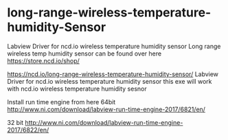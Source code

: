 # long-range-wireless-temperature-humidity-Sensor
Labview Driver for ncd.io wireless temperature humidity sensor
Long range wireless temp humidity sensor can be found over here https://store.ncd.io/shop/

https://ncd.io/long-range-wireless-temperature-humidity-sensor/ Labview Driver for ncd.io wireless temperature humidity sensor this exe will work with ncd.io wireless temperature humidity sesnor

Install run time engine from here 64bit http://www.ni.com/download/labview-run-time-engine-2017/6821/en/

32 bit http://www.ni.com/download/labview-run-time-engine-2017/6822/en/
